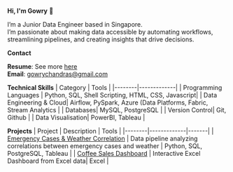 **Hi, I'm Gowry** 👋

I’m a Junior Data Engineer based in Singapore.<br>
I’m passionate about making data accessible by automating workflows, streamlining pipelines, and creating insights that drive decisions. 

**Contact**  

**Resume**: See more [here](https://docs.google.com/document/d/12wl5Q5swTEUu1BQwWnDHjQvgWwxDXRqG/edit?usp=sharing&ouid=113244050416219948606&rtpof=true&sd=true) <br>
**Email**: gowrychandras@gmail.com 


**Technical Skills**
| Category | Tools |
|--------|-------------|
| Programming Languages | Python, SQL, Shell Scripting, HTML, CSS, Javascript|
| Data Engineering & Cloud| Airflow, PySpark, Azure (Data Platforms, Fabric, Stream Analytics | 
| Databases| MySQL, PostgreSQL |
| Version Control| Git, Github |
| Data Visualisation| PowerBI, Tableau |



**Projects**
| Project | Description | Tools |
|--------|-------------|-------|
| [Emergency Cases & Weather Correlation](https://github.com/Gowry-CS/emergency-cases-weather-pipeline) | Data pipeline analyzing correlations between emergency cases and weather | Python, SQL, PostgreSQL, Tableau |
| [Coffee Sales Dashboard](https://github.com/Gowry-CS/Coffee-Sales-Excel-Dashboard) | Interactive Excel Dashboard from Excel data| Excel |
